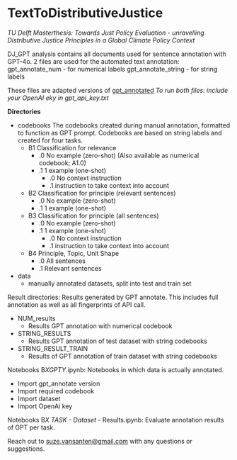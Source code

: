 # TextToDistributiveJustice
*TU Delft Masterthesis: Towards Just Policy Evaluation - unravelling Distributive Justice Principles in a Global Climate Policy Context*

DJ_GPT analysis contains all documents used for sentence annotation with GPT-4o. 2 files are used for the automated text annotation:
gpt_annotate_num - for numerical labels
gpt_annotate_string - for string labels

These files are adapted versions of [gpt_annotated](https://github.com/npangakis/gpt_annotate)
*To run both files: include your OpenAI eky in gpt_api_key.txt*


**Directories**
- codebooks
  The codebooks created during manual annotation, formatted to function as GPT prompt. Codebooks are based on string labels and created for four tasks. 
  - B1 Classification for relevance 
    - .0 No example (zero-shot) (Also available as numerical codebook; A1.0)
    - .1 1 example (one-shot)
      - .0 No context instruction
      - .1 instruction to take context into account
  - B2 Classification for principle (relevant sentences)
    - .0 No example (zero-shot)
    - .1 1 example (one-shot)
  - B3 Classification for principle (all sentences)
    - .0 No example (zero-shot)
    - .1 1 example (one-shot)
      - .0 No context instruction
      - .1 instruction to take context into account
  - B4 Principle, Topic, Unit Shape
    - .0 All sentences
    - .1 Relevant sentences
- data
  - manually annotated datasets, split into test and train set

Result directories:
Results generated by GPT annotate. This includes full annotation as well as all fingerprints of API call.
- NUM_results
  - Results GPT annotation with numerical codebook
- STRING_RESULTS
  - Results GPT annotation of test dataset with string codebooks
- STRING_RESULT_TRAIN
  - Results of GPT annotation of train dataset with string codebooks

Notebooks B*X*_GPT_*Y*.ipynb: 
Notebooks in which data is actually annotated. 
  - Import gpt_annotate version
  - Import required codebook
  - Import dataset
  - Import OpenAi key

Notebooks B*X TASK - Dataset* - Results.ipynb:
Evaluate annotation results of GPT per task.

Reach out to suze.vansanten@gmail.com with any questions or suggestions. 

